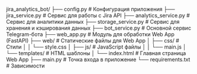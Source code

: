jira_analytics_bot/
├── config.py             # Конфигурация приложения
├── jira_service.py       # Сервис для работы с Jira API
├── analytics_service.py  # Сервис для аналитики данных
├── storage_service.py    # Сервис для хранения и кэширования данных
├── bot_service.py        # Основной сервис Telegram-бота
├── web_app.py            # Модуль для обработки Web App (FastAPI)
├── web/                  # Статические файлы для Web App
│   ├── css/              # Стили
│   │   └── style.css
│   ├── js/               # JavaScript файлы
│   │   └── main.js
│   └── templates/        # HTML шаблоны
│       └── index.html    # Главная страница Web App
├── main.py               # Точка входа в приложение
└── requirements.txt      # Зависимости
